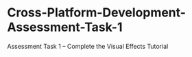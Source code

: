 # Cross-Platform-Development-Assessment-Task-1
Assessment Task 1 – Complete the Visual Effects Tutorial
